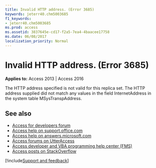 ```yaml
---
title: Invalid HTTP address. (Error 3685)
keywords: jeterr40.chm5003685
f1_keywords:
- jeterr40.chm5003685
ms.prod: access
ms.assetid: 3837645e-cd17-f2a5-7ea4-4baacee17758
ms.date: 06/08/2017
localization_priority: Normal
---
```



# Invalid HTTP address. (Error 3685)

  

**Applies to:** Access 2013 | Access 2016

The HTTP address specified is not valid for this replica set. The HTTP address supplied did not match any values in the field InternetAddress in the system table MSysTranspAddress.

## See also

- [Access for developers forum](https://social.msdn.microsoft.com/Forums/office/home?forum=accessdev)
- [Access help on support.office.com](https://support.office.com/search/results?query=Access)
- [Access help on answers.microsoft.com](https://answers.microsoft.com/)
- [Access forums on UtterAccess](https://www.utteraccess.com/forum/index.php?act=idx)
- [Access developer and VBA programming help center (FMS)](https://www.fmsinc.com/MicrosoftAccess/developer/)
- [Access posts on StackOverflow](https://stackoverflow.com/questions/tagged/ms-access)

[!include[Support and feedback](~/includes/feedback-boilerplate.md)]
